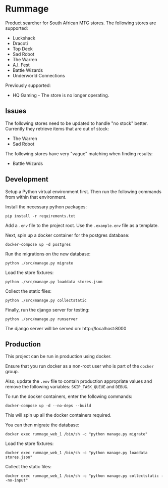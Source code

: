 # Rummage

Product searcher for South African MTG stores. The following stores are supported:

- Luckshack
- Dracoti
- Top Deck
- Sad Robot
- The Warren
- A.I. Fest
- Battle Wizards
- Underworld Connections

Previously supported:

- HQ Gaming - The store is no longer operating.


## Issues

The following stores need to be updated to handle "no stock" better. Currently they retrieve items that are out of stock:

- The Warren
- Sad Robot

The following stores have very "vague" matching when finding results:

- Battle Wizards


## Development

Setup a Python virtual environment first. Then run the following commands from within that environment.

Install the necessary python packages:

```shell
pip install -r requirements.txt
```

Add a `.env` file to the project root. Use the `.example.env` file as a template.

Next, spin up a docker container for the postgres database:

```shell
docker-compose up -d postgres
```

Run the migrations on the new database:

```shell
python ./src/manage.py migrate
```

Load the store fixtures:

```shell
python ./src/manage.py loaddata stores.json
```

Collect the static files:

```shell
python ./src/manage.py collectstatic
```

Finally, run the django server for testing:

```shell
python ./src/manage.py runserver
```

The django server will be served on: http://localhost:8000


## Production

This project can be run in production using docker.

Ensure that you run docker as a non-root user who is part of the `docker` group.

Also, update the `.env` file to contain production appropriate values and remove the following variables: `SKIP_TASK_QUEUE` and `DEBUG`.

To run the docker containers, enter the following commands:

```shell
docker-compose up -d --no-deps --build
```

This will spin up all the docker containers required.

You can then migrate the database:

```shell
docker exec rummage_web_1 /bin/sh -c "python manage.py migrate"
```

Load the store fixtures:

```shell
docker exec rummage_web_1 /bin/sh -c "python manage.py loaddata stores.json"
```

Collect the static files:

```shell
docker exec rummage_web_1 /bin/sh -c "python manage.py collectstatic --no-input"
```
